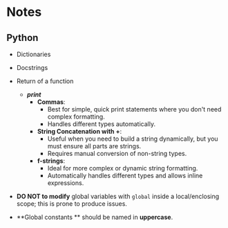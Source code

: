 # Notes

## Python

- Dictionaries
- Docstrings
- Return of a function
    - ***print***
        - **Commas**:
            - Best for simple, quick print statements where you don't need complex formatting.
            - Handles different types automatically.
        - **String Concatenation with +**:
            - Useful when you need to build a string dynamically, but you must ensure all parts are strings.
            - Requires manual conversion of non-string types.
        - **f-strings**:
            - Ideal for more complex or dynamic string formatting.
            - Automatically handles different types and allows inline expressions.

- **DO NOT to modify** global variables with `global` inside a local/enclosing scope; this is prone to produce issues.

- **Global constants ** should be named in **uppercase**.